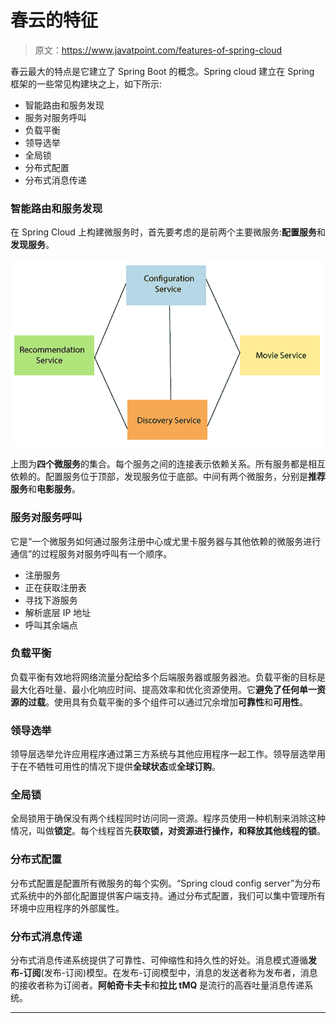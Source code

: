 # 春云的特征

> 原文：<https://www.javatpoint.com/features-of-spring-cloud>

春云最大的特点是它建立了 Spring Boot 的概念。Spring cloud 建立在 Spring 框架的一些常见构建块之上，如下所示:

*   智能路由和服务发现
*   服务对服务呼叫
*   负载平衡
*   领导选举
*   全局锁
*   分布式配置
*   分布式消息传递

### 智能路由和服务发现

在 Spring Cloud 上构建微服务时，首先要考虑的是前两个主要微服务:**配置服务**和**发现服务**。

![Features of Spring Cloud](img/fc832bc4f7bd3be2e2d84a0e3536da74.png)

上图为**四个微服务**的集合。每个服务之间的连接表示依赖关系。所有服务都是相互依赖的。配置服务位于顶部，发现服务位于底部。中间有两个微服务，分别是**推荐服务**和**电影服务**。

### 服务对服务呼叫

它是“一个微服务如何通过服务注册中心或尤里卡服务器与其他依赖的微服务进行通信”的过程服务对服务呼叫有一个顺序。

*   注册服务
*   正在获取注册表
*   寻找下游服务
*   解析底层 IP 地址
*   呼叫其余端点

### 负载平衡

负载平衡有效地将网络流量分配给多个后端服务器或服务器池。负载平衡的目标是最大化吞吐量、最小化响应时间、提高效率和优化资源使用。它**避免了任何单一资源的过载**。使用具有负载平衡的多个组件可以通过冗余增加**可靠性**和**可用性**。

### 领导选举

领导层选举允许应用程序通过第三方系统与其他应用程序一起工作。领导层选举用于在不牺牲可用性的情况下提供**全球状态**或**全球订购**。

### 全局锁

全局锁用于确保没有两个线程同时访问同一资源。程序员使用一种机制来消除这种情况，叫做**锁定**。每个线程首先**获取锁，对资源进行操作，**和**释放其他线程的锁**。

### 分布式配置

分布式配置是配置所有微服务的每个实例。“Spring cloud config server”为分布式系统中的外部化配置提供客户端支持。通过分布式配置，我们可以集中管理所有环境中应用程序的外部属性。

### 分布式消息传递

分布式消息传递系统提供了可靠性、可伸缩性和持久性的好处。消息模式遵循**发布-订阅**(发布-订阅)模型。在发布-订阅模型中，消息的发送者称为发布者，消息的接收者称为订阅者。**阿帕奇卡夫卡**和**拉比 tMQ** 是流行的高吞吐量消息传递系统。

* * *